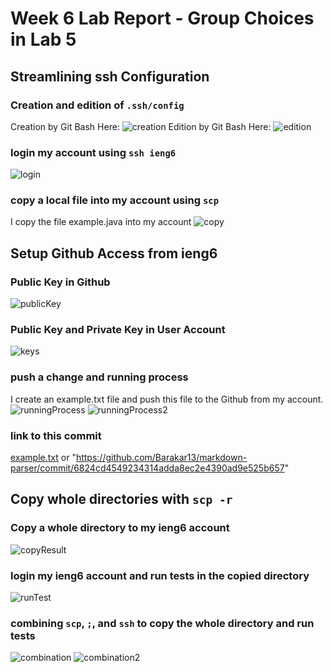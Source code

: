 # Week 6 Lab Report - Group Choices in Lab 5

## Streamlining ssh Configuration
### Creation and edition of `.ssh/config`
Creation by Git Bash Here:
![creation](configCreation.png)
Edition by Git Bash Here:
![edition](configCreation2.png)
### login my account using `ssh ieng6`
![login](loginResult.png)
### copy a local file into my account using `scp`
I copy the file example.java into my account
![copy](scpResult.png)

## Setup Github Access from ieng6
### Public Key in Github
![publicKey](publicKey.png)
### Public Key and Private Key in User Account
![keys](privateKey.png)
### push a change and running process
I create an example.txt file and push this file to the Github from my account.
![runningProcess](pushResult.png)
![runningProcess2](pushResult2.png)
### link to this commit
[example.txt](https://github.com/Barakar13/markdown-parser/commit/6824cd4549234314adda8ec2e4390ad9e525b657)
or
"https://github.com/Barakar13/markdown-parser/commit/6824cd4549234314adda8ec2e4390ad9e525b657"

## Copy whole directories with `scp -r`
### Copy a whole directory to my ieng6 account
![copyResult](copyDirectory.png)
### login my ieng6 account and run tests in the copied directory
![runTest](runTest.png)
### combining `scp`, `;`, and `ssh` to copy the whole directory and run tests
![combination](oneLine1.png)
![combination2](oneLine2.png)

